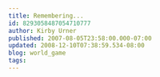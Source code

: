 ```yaml
---
title: Remembering...
id: 8293058487054710777
author: Kirby Urner
published: 2007-08-05T23:58:00.000-07:00
updated: 2008-12-10T07:38:59.534-08:00
blog: world_game
tags: 
---
```


